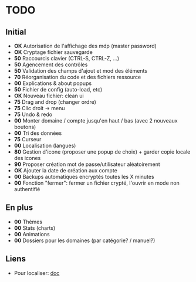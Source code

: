 # TODO
## Initial
* **OK** Autorisation de l'affichage des mdp (master password)
* **OK** Cryptage fichier sauvegarde
* **50** Raccourcis clavier (CTRL-S, CTRL-Z, ...)
* **50** Agencement des contrôles
* **50** Validation des champs d'ajout et mod des éléments
* **70** Réorganisation du code et des fichiers ressource
* **00** Explications & about popups
* **50** Fichier de config (auto-load, etc)
* **OK** Nouveau fichier: clean ui
* **75** Drag and drop (changer ordre)
* **75** Clic droit -> menu
* **75** Undo & redo
* **00** Monter domaine / compte jusqu'en haut / bas (avec 2 nouveaux boutons)
* **00** Tri des données
* **75** Curseur
* **00** Localisation (langues)
* **80** Gestion d'icone (proposer une popup de choix) + garder copie locale des icones
* **90** Proposer création mot de passe/utilisateur aléatoirement
* **OK** Ajouter la date de création aux compte
* **00** Backups automatiques encryptés toutes les X minutes
* **00** Fonction "fermer": fermer un fichier crypté, l'ouvrir en mode non authentifié

## En plus
* **00** Thèmes
* **00** Stats (charts)
* **00** Animations
* **00** Dossiers pour les domaines (par catégorie? / manuel?)

## Liens
* Pour localiser: [doc](https://stackoverflow.com/documentation/javafx/5434/internationalization-in-javafx#t=201706081711105249664)
